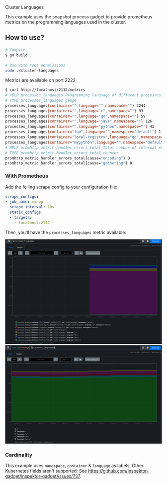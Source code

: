 Cluster Languages

This example uses the snapshot process gadget to provide prometheus metrics on the programming languages used in the cluster.

## How to use?

```bash
# Compile
$ go build .

# Run with root permissions
sudo ./cluster-languages
```

Metrics are available on port 2222

```bash
$ curl http://localhost:2112/metrics
# HELP processes_languages Programming language of different processes.
# TYPE processes_languages gauge
processes_languages{container="",language="",namespace=""} 2244
processes_languages{container="",language="c",namespace=""} 93
processes_languages{container="",language="go",namespace=""} 59
processes_languages{container="",language="java",namespace=""} 126
processes_languages{container="",language="python",namespace=""} 43
processes_languages{container="foo",language="",namespace="default"} 1
processes_languages{container="local-registry",language="go",namespace="default"} 29
processes_languages{container="mypython",language="",namespace="default"} 1
# HELP promhttp_metric_handler_errors_total Total number of internal errors encountered by the promhttp metric handler.
# TYPE promhttp_metric_handler_errors_total counter
promhttp_metric_handler_errors_total{cause="encoding"} 0
promhttp_metric_handler_errors_total{cause="gathering"} 0
```

### With Prometheus

Add the folling scrape config to your configuration file:

```yaml
scrape_configs:
- job_name: myapp
  scrape_interval: 10s
  static_configs:
  - targets:
    - localhost:2112
```

Then, you'll have the `processes_languages` metric available:

![processes_languages in prometheus](./prometheus1.png)
![processes_languages aggregated in prometheus](./prometheus2.png)

### Cardinality

This example uses `namespace`, `container` & `language` as labels. Other Kubernetes fields aren't supported: See https://github.com/inspektor-gadget/inspektor-gadget/issues/737.
